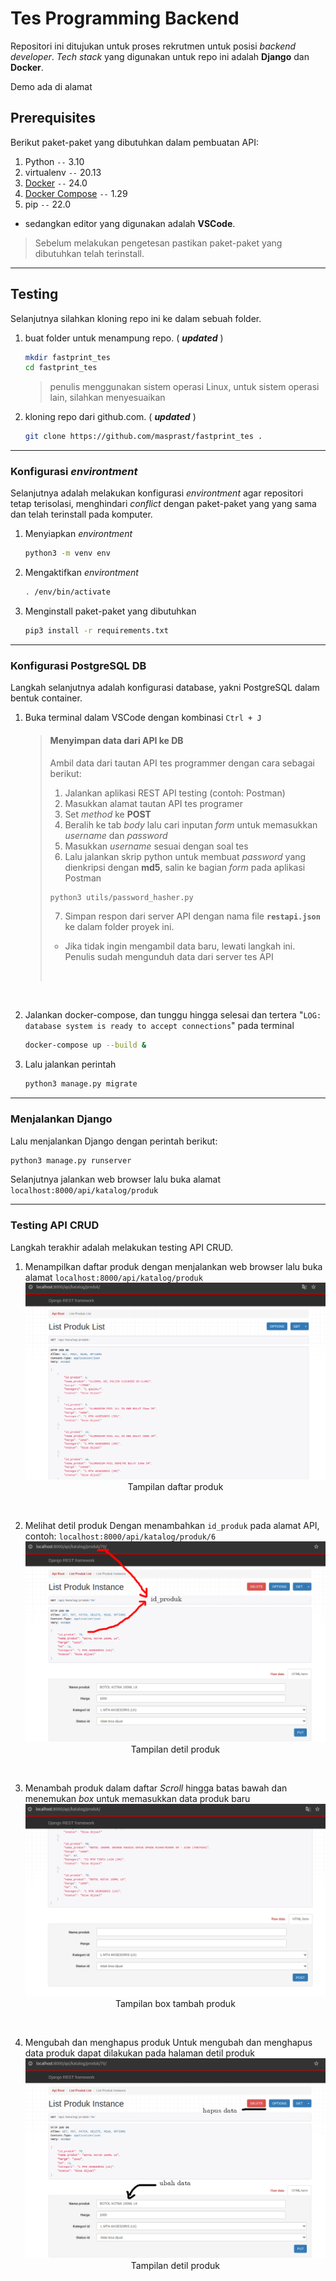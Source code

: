 # Tes Programming Backend

Repositori ini ditujukan untuk proses rekrutmen untuk posisi _backend developer_. _Tech stack_ yang digunakan untuk repo ini adalah **Django** dan **Docker**.

Demo ada di alamat [](fastprinttes-production.up.railway.app/api/katalog)

## Prerequisites

Berikut paket-paket yang dibutuhkan dalam pembuatan API:

1. Python `--` 3.10
2. virtualenv `--` 20.13
3. [Docker](https://docs.docker.com/desktop) `--` 24.0
4. [Docker Compose](https://docs.docker.com/compose/install/) `--` 1.29
5. pip `--` 22.0

- sedangkan editor yang digunakan adalah **VSCode**.

> Sebelum melakukan pengetesan pastikan paket-paket yang dibutuhkan telah terinstall.

---

## Testing

Selanjutnya silahkan kloning repo ini ke dalam sebuah folder.

1. buat folder untuk menampung repo. ( **_updated_** )

   ```sh
   mkdir fastprint_tes
   cd fastprint_tes
   ```

   > penulis menggunakan sistem operasi Linux, untuk sistem operasi lain, silahkan menyesuaikan

2. kloning repo dari github.com. ( **_updated_** )

   ```sh
   git clone https://github.com/masprast/fastprint_tes .
   ```

---

### Konfigurasi _environtment_

Selanjutnya adalah melakukan konfigurasi _environtment_ agar repositori tetap terisolasi, menghindari _conflict_ dengan paket-paket yang yang sama dan telah terinstall pada komputer.

1. Menyiapkan _environtment_

   ```sh
   python3 -m venv env
   ```

2. Mengaktifkan _environtment_

   ```sh
   . /env/bin/activate
   ```

3. Menginstall paket-paket yang dibutuhkan

   ```sh
   pip3 install -r requirements.txt
   ```

---

### Konfigurasi PostgreSQL DB

Langkah selanjutnya adalah konfigurasi database, yakni PostgreSQL dalam bentuk container.

1. Buka terminal dalam VSCode dengan kombinasi `Ctrl + J`

   > #### Menyimpan data dari API ke DB
   >
   > Ambil data dari tautan API tes programmer dengan cara sebagai berikut:
   >
   > 1. Jalankan aplikasi REST API testing (contoh: Postman)
   > 2. Masukkan alamat tautan API tes programer
   > 3. Set _method_ ke **POST**
   > 4. Beralih ke tab _body_ lalu cari inputan _form_ untuk memasukkan _username_ dan _password_
   > 5. Masukkan _username_ sesuai dengan soal tes
   > 6. Lalu jalankan skrip python untuk membuat _password_ yang dienkripsi dengan **md5**, salin ke bagian _form_ pada aplikasi Postman
   >
   > ```sh
   > python3 utils/password_hasher.py
   > ```
   >
   > 7. Simpan respon dari server API dengan nama file **`restapi.json`** ke dalam folder proyek ini.
   >
   > - Jika tidak ingin mengambil data baru, lewati langkah ini. Penulis sudah mengunduh data dari server tes API
   >
   >   <br/>

<br/>

2. Jalankan docker-compose, dan tunggu hingga selesai dan tertera "`LOG:  database system is ready to accept connections`" pada terminal

   ```sh
   docker-compose up --build &
   ```

3. Lalu jalankan perintah

   ```sh
   python3 manage.py migrate
   ```

---

### Menjalankan Django

Lalu menjalankan Django dengan perintah berikut:

```sh
python3 manage.py runserver
```

Selanjutnya jalankan web browser lalu buka alamat `localhost:8000/api/katalog/produk`

---

### Testing API CRUD

Langkah terakhir adalah melakukan testing API CRUD.

1. Menampilkan daftar produk dengan menjalankan web browser lalu buka alamat `localhost:8000/api/katalog/produk`
![Tampilan daftar produk](gambar_md/list_produk.png)
   <center>Tampilan daftar produk</center>
<br/>

2. Melihat detil produk
Dengan menambahkan `id_produk` pada alamat API, contoh: `localhost:8000/api/katalog/produk/6`
![Tampilan detil produk](gambar_md/detil_update_produk.png)
   <center>Tampilan detil produk</center>
<br/>

3. Menambah produk dalam daftar
_Scroll_ hingga batas bawah dan menemukan _box_ untuk memasukkan data produk baru
![Tampilan box tambah produk](gambar_md/list_tambah_produk.png)
   <center>Tampilan box tambah produk</center>
<br/>

4. Mengubah dan menghapus produk
   Untuk mengubah dan menghapus data produk dapat dilakukan pada halaman detil produk
   ![Tampilan detil produk](gambar_md/detil_update_produk_.png)
   <center>Tampilan detil produk</center>
